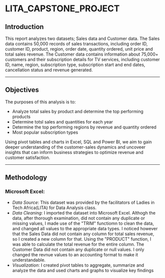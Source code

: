 # LITA_CAPSTONE_PROJECT
## Introduction
This report analyzes two datasets; Sales data and Customer data. The Sales data contains 50,000 records of sales transactions, including order ID, customer ID, product, region, order date, quantity ordered, unit price and total sales revenue. The Customer data contains information about 75,000+ customers and their subscription details for TV services, including customer ID, name, region, subscription type, subscription start and end dates, cancellation status and revenue generated. 

-----------
## Objectives
The purposes of this analysis is to:
- Analyze total sales by product and determine the top performing products
- Determine totsl sales and quantities for each year
- Determine the top performing regions by revenue and quantity ordered
- Most popular subscription types

Using pivot tables and charts in Excel, SQL and Power BI, we aim to gain deeper understanding of the customer-sales dynamics and uncoveer insights that can inform business strategies to optimize revenue and customer satisfaction. 

-----------
## Methodology
### Microsoft Excel: 
- *Data Source*: This dataset was provided by the facilitators of Ladies in Tech Africa(LITA) for Data Analysis class.
- *Data Cleaning*: I imported the dataset into Microsoft Excel. Althogh the data, after thorough examination, did not contain any duplicate or missing values, I made use of the "TRIM" functiomn to clean the data, and changed all values to the appropriate data types. I noticed however that the Sales Data did not contain any column for total sales revenue, so I created a new column for that. Using the "PRODUCT" function, I was able to calculate the total revenue for the entire column. The Customer Data did not contain any duplicate or null values. I only changed the revnue values to an accounting format to make it understandable.
- *Visualization*: I created pivot tables to aggregate, summarize and analyze the data and used charts and graphs to visualize key findings
